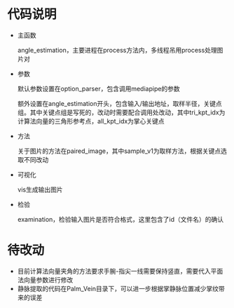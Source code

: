 # 代码说明

- 主函数

  angle_estimation，主要进程在process方法内，多线程吊用process处理图片对

- 参数

  默认参数设置在option_parser，包含调用mediapipe的参数

  额外设置在angle_estimation开头，包含输入/输出地址，取样半径，关键点组。其中关键点组是写死的，改动时需要配合调用处改动，其中tri_kpt_idx为计算法向量的三角形参考点，all_kpt_idx为掌心关键点

- 方法

  关于图片的方法在paired_image，其中sample_v1为取样方法，根据关键点选取不同改动

- 可视化

  vis生成输出图片

- 检验

  examination，检验输入图片是否符合格式，这里包含了id（文件名）的确认

# 待改动

- 目前计算法向量夹角的方法要求手腕-指尖一线需要保持竖直，需要代入平面法向量参数进行修改
- 静脉提取的代码在Palm_Vein目录下，可以进一步根据掌静脉位置减少掌纹带来的误差

